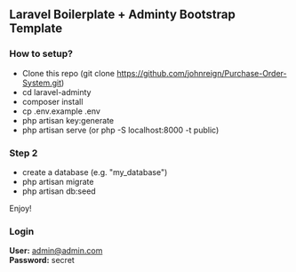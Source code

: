## Laravel Boilerplate + Adminty Bootstrap Template

### How to setup?

- Clone this repo (git clone https://github.com/johnreign/Purchase-Order-System.git)
- cd laravel-adminty
- composer install
- cp .env.example .env 
- php artisan key:generate
- php artisan serve (or php -S localhost:8000 -t public)

### Step 2
- create a database (e.g. "my_database")
- php artisan migrate
- php artisan db:seed

Enjoy!

### Login

**User:** admin@admin.com  
**Password:** secret

